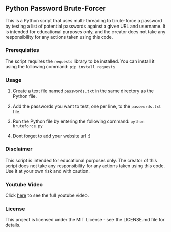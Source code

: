 ## Python Password Brute-Forcer

This is a Python script that uses multi-threading to brute-force a password by testing a list of potential passwords against a given URL and username. It is intended for educational purposes only, and the creator does not take any responsibility for any actions taken using this code.

### Prerequisites

The script requires the `requests` library to be installed. You can install it using the following command: `pip install requests`


### Usage

1. Create a text file named `passwords.txt` in the same directory as the Python file.
2. Add the passwords you want to test, one per line, to the `passwords.txt` file.
3. Run the Python file by entering the following command: `python bruteforce.py`


4. Dont forget to add your website url :)

### Disclaimer

This script is intended for educational purposes only. The creator of this script does not take any responsibility for any actions taken using this code. Use it at your own risk and with caution.

### Youtube Video

Click [here](https://youtu.be/MFEsh-Qf4EE) to see the full youtube video.

### License

This project is licensed under the MIT License - see the LICENSE.md file for details.
